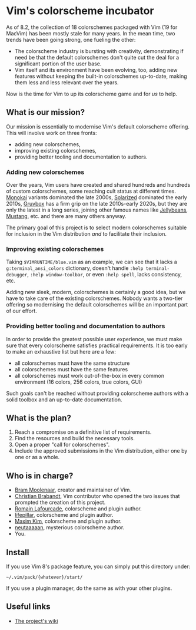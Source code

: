 # Vim's colorscheme incubator

As of 8.2, the collection of 18 colorschemes packaged with Vim (19 for MacVim) has been mostly stale for many years. In the mean time, two trends have been going strong, one fueling the other:

* The colorscheme industry is bursting with creativity, demonstrating if need be that the default colorschemes don't quite cut the deal for a significant portion of the user base.
* Vim itself and its environment have been evolving, too, adding new features without keeping the built-in colorschemes up-to-date, making them less and less relevant over the years.

Now is the time for Vim to up its colorscheme game and for *us* to help.

## What is our mission?

Our mission is essentially to modernise Vim's default colorscheme offering. This will involve work on three fronts:

* adding new colorschemes,
* improving existing colorschemes,
* providing better tooling and documentation to authors.

### Adding new colorschemes

Over the years, Vim users have created and shared hundreds and hundreds of custom colorschemes, some reaching cult status at different times. [Monokai](https://monokai.pro/) variants dominated the late 2000s, [Solarized](https://github.com/altercation/vim-colors-solarized) dominated the early 2010s, [Gruvbox](https://github.com/morhetz/gruvbox) has a firm grip on the late 2010s-early 2020s, but they are only the latest in a long series, joining other famous names like [Jellybeans](https://github.com/nanotech/jellybeans.vim), [Mustang](https://www.deviantart.com/hcalves/art/Mustang-Vim-Colorscheme-98974484), etc. and there are many others anyway.

The primary goal of this project is to select modern colorschemes suitable for inclusion in the Vim distribution *and* to facilitate their inclusion.

### Improving existing colorschemes

Taking `$VIMRUNTIME/blue.vim` as an example, we can see that it lacks a `g:terminal_ansi_colors` dictionary, doesn't handle `:help terminal-debugger`, `:help window-toolbar`, or even `:help spell`, lacks consistency, etc.

Adding new sleek, modern, colorschemes is certainly a good idea, but we have to take care of the existing colorschemes. Nobody wants a two-tier offering so modernising the default colorschemes will be an important part of our effort.

### Providing better tooling and documentation to authors

In order to provide the greatest possible user experience, we must make sure that every colorscheme satisfies practical requirements. It is too early to make an exhaustive list but here are a few:

* all colorschemes must have the same structure
* all colorschemes must have the same features
* all colorschemes must work out-of-the-box in every common environment (16 colors, 256 colors, true colors, GUI)

Such goals can't be reached without providing colorscheme authors with a solid toolbox and an up-to-date documentation.

## What is the plan?

1. Reach a compromise on a definitive list of requirements.
2. Find the resources and build the necessary tools.
3. Open a proper "call for colorschemes".
4. Include the approved submissions in the Vim distribution, either one by one or as a whole.

## Who is in charge?

* [Bram Moolenaar](https://github.com/brammool), creator and maintainer of Vim.
* [Christian Brabandt](https://github.com/chrisbra), Vim contributor who opened the two issues that prompted the creation of this project.
* [Romain Lafourcade](https://github.com/romainl), colorscheme and plugin author.
* [lifepillar](https://github.com/lifepillar), colorscheme and plugin author.
* [Maxim Kim](https://github.com/habamax), colorscheme and plugin author.
* [neutaaaaan](https://github.com/neutaaaaan), mysterious colorscheme author.
* You.

## Install

If you use Vim 8's package feature, you can simply put this directory under:

    ~/.vim/pack/{whatever}/start/

If you use a plugin manager, do the same as with your other plugins.

## Useful links

* [The project's wiki](https://github.com/vim/colorschemes/wiki)

[//]: # ( Vim: set spell spelllang=en: )
